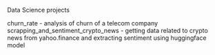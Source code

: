 Data Science projects

churn_rate - analysis of churn of a telecom company
scrapping_and_sentiment_crypto_news - getting data related to crypto news from yahoo.finance and extracting sentiment using huggingface model
